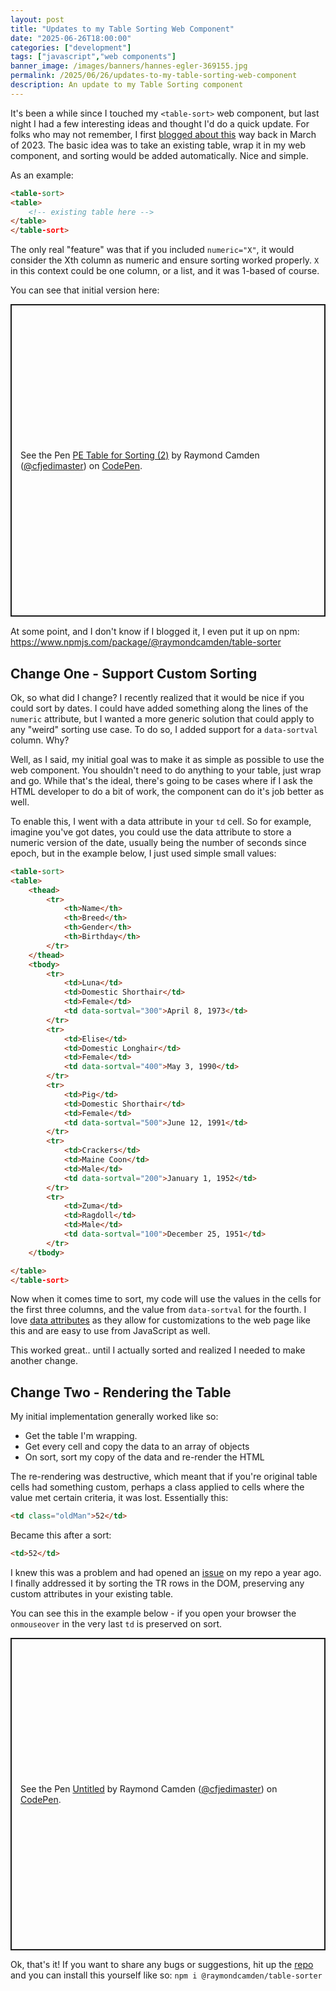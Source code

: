 ```yaml
---
layout: post
title: "Updates to my Table Sorting Web Component"
date: "2025-06-26T18:00:00"
categories: ["development"]
tags: ["javascript","web components"]
banner_image: /images/banners/hannes-egler-369155.jpg
permalink: /2025/06/26/updates-to-my-table-sorting-web-component
description: An update to my Table Sorting component
---
```


It's been a while since I touched my `<table-sort>` web component, but last night I had a few interesting ideas and thought I'd do a quick update. For folks who may not remember, I first [blogged about this](https://www.raymondcamden.com/2023/03/14/progressively-enhancing-a-table-with-a-web-component) way back in March of 2023. The basic idea was to take an existing table, wrap it in my web component, and sorting would be added automatically. Nice and simple. 

As an example:

```html
<table-sort>
<table>
	<!-- existing table here -->
</table>
</table-sort>
```

The only real "feature" was that if you included `numeric="X"`, it would consider the Xth column as numeric and ensure sorting worked properly. `X` in this context could be one column, or a list, and it was 1-based of course. 

You can see that initial version here:

<p class="codepen" data-height="500" data-theme-id="dark" data-default-tab="result" data-slug-hash="OJovJee" data-editable="true" data-user="cfjedimaster" style="height: 500px; box-sizing: border-box; display: flex; align-items: center; justify-content: center; border: 2px solid; margin: 1em 0; padding: 1em;margin-bottom:15px;">
  <span>See the Pen <a href="https://codepen.io/cfjedimaster/pen/OJovJee">
  PE Table for Sorting (2)</a> by Raymond Camden (<a href="https://codepen.io/cfjedimaster">@cfjedimaster</a>)
  on <a href="https://codepen.io">CodePen</a>.</span>
</p>
<script async src="https://cpwebassets.codepen.io/assets/embed/ei.js"></script>

At some point, and I don't know if I blogged it, I even put it up on npm: <https://www.npmjs.com/package/@raymondcamden/table-sorter> 

## Change One - Support Custom Sorting 

Ok, so what did I change? I recently realized that it would be nice if you could sort by dates. I could have added something along the lines of the `numeric` attribute, but I wanted a more generic solution that could apply to any "weird" sorting use case. To do so, I added support for a `data-sortval` column. Why?

Well, as I said, my initial goal was to make it as simple as possible to use the web component. You shouldn't need to do anything to your table, just wrap and go. While that's the ideal, there's going to be cases where if I ask the HTML developer to do a bit of work, the component can do it's job better as well. 

To enable this, I went with a data attribute in your `td` cell. So for example, imagine you've got dates, you could use the data attribute to store a numeric version of the date, usually being the number of seconds since epoch, but in the example below, I just used simple small values:

```html
<table-sort>
<table>
	<thead>
		<tr>
			<th>Name</th>
			<th>Breed</th>
			<th>Gender</th>
			<th>Birthday</th>
		</tr>
	</thead>
	<tbody>
		<tr>
			<td>Luna</td>
			<td>Domestic Shorthair</td>
			<td>Female</td>
			<td data-sortval="300">April 8, 1973</td>
		</tr>
		<tr>
			<td>Elise</td>
			<td>Domestic Longhair</td>
			<td>Female</td>
			<td data-sortval="400">May 3, 1990</td>
		</tr>
		<tr>
			<td>Pig</td>
			<td>Domestic Shorthair</td>
			<td>Female</td>
			<td data-sortval="500">June 12, 1991</td>
		</tr>
		<tr>
			<td>Crackers</td>
			<td>Maine Coon</td>
			<td>Male</td>
			<td data-sortval="200">January 1, 1952</td>
		</tr>
		<tr>
			<td>Zuma</td>
			<td>Ragdoll</td>
			<td>Male</td>
			<td data-sortval="100">December 25, 1951</td>
		</tr>
	</tbody>

</table>
</table-sort>
```

Now when it comes time to sort, my code will use the values in the cells for the first three columns, and the value from `data-sortval` for the fourth. I love [data attributes](https://developer.mozilla.org/en-US/docs/Web/HTML/How_to/Use_data_attributes) as they allow for customizations to the web page like this and are easy to use from JavaScript as well. 

This worked great.. until I actually sorted and realized I needed to make another change. 

## Change Two - Rendering the Table

My initial implementation generally worked like so:

* Get the table I'm wrapping.
* Get every cell and copy the data to an array of objects
* On sort, sort my copy of the data and re-render the HTML

The re-rendering was destructive, which meant that if you're original table cells had something custom, perhaps a class applied to cells where the value met certain criteria, it was lost. Essentially this:

```html
<td class="oldMan">52</td>
```

Became this after a sort:

```html
<td>52</td>
```

I knew this was a problem and had opened an [issue](https://github.com/cfjedimaster/table-sorter/issues/2) on my repo a year ago. I finally addressed it by sorting the TR rows in the DOM, preserving any custom attributes in your existing table. 

You can see this in the example below - if you open your browser the `onmouseover` in the very last `td` is preserved on sort.

<p class="codepen" data-height="500" data-theme-id="dark" data-default-tab="html,result" data-slug-hash="OPVdEPM" data-pen-title="Untitled" data-user="cfjedimaster" style="height: 500px; box-sizing: border-box; display: flex; align-items: center; justify-content: center; border: 2px solid; margin: 1em 0; padding: 1em;">
  <span>See the Pen <a href="https://codepen.io/cfjedimaster/pen/OPVdEPM">
  Untitled</a> by Raymond Camden (<a href="https://codepen.io/cfjedimaster">@cfjedimaster</a>)
  on <a href="https://codepen.io">CodePen</a>.</span>
</p>
<script async src="https://public.codepenassets.com/embed/index.js"></script>

Ok, that's it! If you want to share any bugs or suggestions, hit up the [repo](https://github.com/cfjedimaster/table-sorter) and you can install this yourself like so: `npm i @raymondcamden/table-sorter`